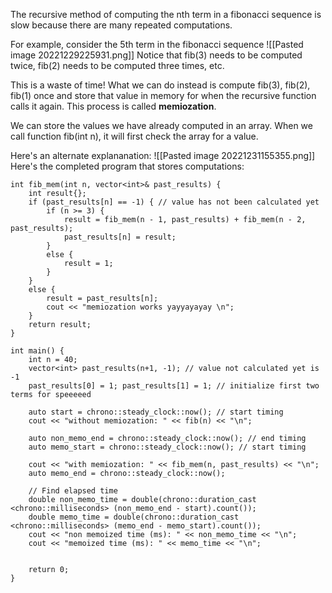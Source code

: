 The recursive method of computing the nth term in a fibonacci sequence is slow because there are many repeated computations.

For example, consider the 5th term in the fibonacci sequence
![[Pasted image 20221229225931.png]]
Notice that fib(3) needs to be computed twice, fib(2) needs to be computed three times, etc.

This is a waste of time! What we can do instead is compute fib(3), fib(2), fib(1) once and store that value in memory for when the recursive function calls it again. 
This process is called **memiozation**. 

We can store the values we have already computed in an array. When we call function fib(int n), it will first check the array for a value.

Here's an alternate explananation: ![[Pasted image 20221231155355.png]]
Here's the completed program that stores computations:
```
int fib_mem(int n, vector<int>& past_results) {
	int result{};
	if (past_results[n] == -1) { // value has not been calculated yet
		if (n >= 3) {
			result = fib_mem(n - 1, past_results) + fib_mem(n - 2, past_results);
			past_results[n] = result;
		}
		else {
			result = 1;
		}
	}
	else {
		result = past_results[n];
		cout << "memiozation works yayyayayay \n";
	}
	return result;
}

int main() {
	int n = 40;
	vector<int> past_results(n+1, -1); // value not calculated yet is -1
	past_results[0] = 1; past_results[1] = 1; // initialize first two terms for speeeeed

	auto start = chrono::steady_clock::now(); // start timing
	cout << "without memiozation: " << fib(n) << "\n";

	auto non_memo_end = chrono::steady_clock::now(); // end timing
	auto memo_start = chrono::steady_clock::now(); // start timing

	cout << "with memiozation: " << fib_mem(n, past_results) << "\n";
	auto memo_end = chrono::steady_clock::now();

	// Find elapsed time
	double non_memo_time = double(chrono::duration_cast <chrono::milliseconds> (non_memo_end - start).count());
	double memo_time = double(chrono::duration_cast <chrono::milliseconds> (memo_end - memo_start).count());
	cout << "non memoized time (ms): " << non_memo_time << "\n";
	cout << "memoized time (ms): " << memo_time << "\n";


	return 0;
}
```